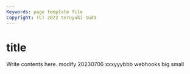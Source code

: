 ```yaml
---
Keywords: page template file 
Copyright: (C) 2022 teruyuki suda
---
```


# title

Write contents here.  modify 20230706 xxxyyybbb webhooks big small
